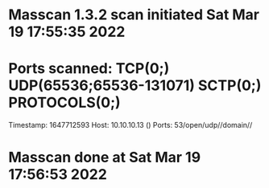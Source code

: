 # Masscan 1.3.2 scan initiated Sat Mar 19 17:55:35 2022
# Ports scanned: TCP(0;) UDP(65536;65536-131071) SCTP(0;) PROTOCOLS(0;)
Timestamp: 1647712593	Host: 10.10.10.13 ()	Ports: 53/open/udp//domain//
# Masscan done at Sat Mar 19 17:56:53 2022
